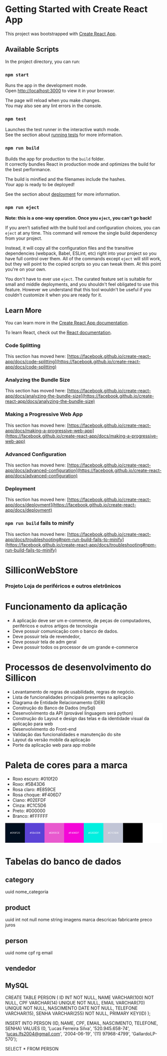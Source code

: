 # Getting Started with Create React App

This project was bootstrapped with [Create React App](https://github.com/facebook/create-react-app).

## Available Scripts

In the project directory, you can run:

### `npm start`

Runs the app in the development mode.\
Open [http://localhost:3000](http://localhost:3000) to view it in your browser.

The page will reload when you make changes.\
You may also see any lint errors in the console.

### `npm test`

Launches the test runner in the interactive watch mode.\
See the section about [running tests](https://facebook.github.io/create-react-app/docs/running-tests) for more information.

### `npm run build`

Builds the app for production to the `build` folder.\
It correctly bundles React in production mode and optimizes the build for the best performance.

The build is minified and the filenames include the hashes.\
Your app is ready to be deployed!

See the section about [deployment](https://facebook.github.io/create-react-app/docs/deployment) for more information.

### `npm run eject`

**Note: this is a one-way operation. Once you `eject`, you can't go back!**

If you aren't satisfied with the build tool and configuration choices, you can `eject` at any time. This command will remove the single build dependency from your project.

Instead, it will copy all the configuration files and the transitive dependencies (webpack, Babel, ESLint, etc) right into your project so you have full control over them. All of the commands except `eject` will still work, but they will point to the copied scripts so you can tweak them. At this point you're on your own.

You don't have to ever use `eject`. The curated feature set is suitable for small and middle deployments, and you shouldn't feel obligated to use this feature. However we understand that this tool wouldn't be useful if you couldn't customize it when you are ready for it.

## Learn More

You can learn more in the [Create React App documentation](https://facebook.github.io/create-react-app/docs/getting-started).

To learn React, check out the [React documentation](https://reactjs.org/).

### Code Splitting

This section has moved here: [https://facebook.github.io/create-react-app/docs/code-splitting](https://facebook.github.io/create-react-app/docs/code-splitting)

### Analyzing the Bundle Size

This section has moved here: [https://facebook.github.io/create-react-app/docs/analyzing-the-bundle-size](https://facebook.github.io/create-react-app/docs/analyzing-the-bundle-size)

### Making a Progressive Web App

This section has moved here: [https://facebook.github.io/create-react-app/docs/making-a-progressive-web-app](https://facebook.github.io/create-react-app/docs/making-a-progressive-web-app)

### Advanced Configuration

This section has moved here: [https://facebook.github.io/create-react-app/docs/advanced-configuration](https://facebook.github.io/create-react-app/docs/advanced-configuration)

### Deployment

This section has moved here: [https://facebook.github.io/create-react-app/docs/deployment](https://facebook.github.io/create-react-app/docs/deployment)

### `npm run build` fails to minify

This section has moved here: [https://facebook.github.io/create-react-app/docs/troubleshooting#npm-run-build-fails-to-minify](https://facebook.github.io/create-react-app/docs/troubleshooting#npm-run-build-fails-to-minify)

# SilliconWebStore

### Projeto Loja de periféricos e outros eletrônicos

# Funcionamento da aplicação

- A aplicação deve ser um e-commerce, de peças de computadores, periféricos e outros artigos de tecnologia
- Deve possuir comunicação com o banco de dados.
- Deve possuir tela de revendedor,
- Deve possuir tela de adm geral
- Deve possuir todos os processor de um grande e-commerce

# Processos de desenvolvimento do Sillicon

- Levantamento de regras de usabilidade, regras de negócio.
- Lista de funcionalidades principais presentes na aplicação
- Diagrama de Entidade Relacionamento (DER)
- Construção do Banco de Dados (mySql)
- Desenvolvimento da API (provável linguagem será python)
- Construção do Layout e design das telas e da identidade visual da aplicação para web
- Desenvolvimento do Front-end
- Validação das funcionalidades e manutenção do site
- Layout da versão mobile da aplicação
- Porte da aplicação web para app mobile

# Paleta de cores para a marca

- Roxo escuro: #010f20
- Roxo: #5B43D6
- Rosa claro: #E859CE
- Rosa choque: #F406D7
- Ciano: #02EFDF
- Cinza: #C1C5D6
- Preto: #000000
- Branco: #FFFFFF

![Paleta de cores](./LOGO/PALETA.png)

# Tabelas do banco de dados

## category

uuid
nome_categoria

## product

uuid int not null
nome string
imagens
marca
descricao
fabricante
preco
juros

## person

uuid
nome
cpf
rg
email

## vendedor

## MySQL

CREATE TABLE PERSON (
ID INT NOT NULL,
NAME VARCHAR(100) NOT NULL,
CPF VARCHAR(14) UNIQUE NOT NULL,
EMAIL VARCHAR(70) UNIQUE NOT NULL,
NASCIMENTO DATE NOT NULL,
TELEFONE VARCHAR(15),
SENHA VARCHAR(255) NOT NULL,
PRIMARY KEY(ID)
);

INSERT INTO PERSON (ID, NAME, CPF, EMAIL, NASCIMENTO, TELEFONE, SENHA) VALUES (0, 'Lucas Ferreira Silva', '520.945.658-74', 'lucas.lfs2004@gmail.com', '2004-06-19', '(11) 97968-4799', 'GallardoLP-570');

SELECT \* FROM PERSON
